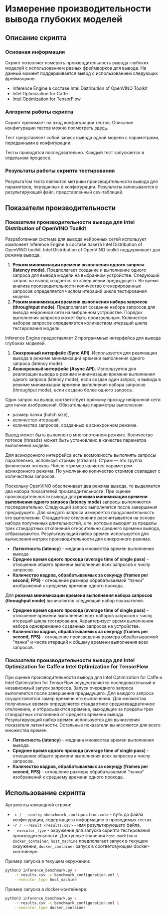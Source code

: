 # Измерение производительности вывода глубоких моделей

## Описание скрипта

### Основная информация

Скрипт позволяет измерять производительность вывода глубоких моделей
с использованием разных фреймворков для вывода. На данный момент поддерживается
вывод с использованием следующих фреймворков:

- Inference Engine в составе Intel Distribution of OpenVINO Toolkit
- Intel Optimization for Caffe
- Intel Optimization for TensorFlow

### Алгоритм работы скрипта

Скрипт принимает на вход конфигурации тестов. Описание конфигурации 
тестов можно посмотреть [здесь](../configs/README.md).

Тест представляет собой запуск вывода одной модели с параметрами,
переданными в конфигурации.

Тесты проводятся последовательно. Каждый тест запускается в отдельном процессе.

### Результаты работы скрипта тестирования

Результатом теста являются метрики производительности вывода для параметров,
переданных в конфигурации. Результаты записываются в результирующий файл,
представленный csv-таблицей.

## Показатели производительности

### Показатели производительности вывода для Intel Distribution of OpenVINO Toolkit

Разработанная система для вывода нейронных сетей использует компонент
Inference Engine в составе пакета Intel Distribution of OpenVINO toolkit.
Intel Distribution of OpenVINO toolkit поддерживает два режима вывода.

1. **Режим минимизации времени выполнения одного запроса (latency mode)**.
   Предполагает создание и выполнение одного запроса для вывода модели
   на выбранном устройстве. Следующий запрос на вывод создается
   по завершении предыдущего. Во время анализа производительности количество
   сгенерированных запросов определяется числом итераций цикла тестирования модели.
1. **Режим минимизации времени выполнения набора запросов (throughtput mode)**.
   Предполагает создание набора запросов для вывода нейронной сети на выбранном
   устройстве. Порядок выполнения запросов может быть произвольным. Количество
   наборов запросов определяется количеством итераций цикла тестирования модели.

Inference Engine предоставляет 2 программных интерфейса для вывода глубоких моделей.

1. **Синхронный интерфейс (Sync API)**. Используется для реализации вывода
   в режиме минимизации времени выполнения одного запроса (latency mode).
1. **Асинхронный интерфейс (Async API)**.  Используется для реализации вывода
   в режиме минимизации времени выполнения одного запроса (latency mode),
   если создан один запрос, и вывода в режиме минимизации времени выполнения
   набора запросов (throughput mode), если создано более одного запроса.

Один запрос на вывод соответствует прямому проходу нейронной сети для пачки изображений.
Обязательные параметры выполнения:

- размер пачки (batch size),
- количество итераций,
- количество запросов, созданных в асинхронном режиме.

Вывод может быть выполнен в многопоточном режиме. Количество потоков (threads)
может быть установлено в качестве параметра выполнения модели.

Для асинхронного интерфейса есть возможность выполнять запросы параллельно,
используя стримы (streams). Стрим — это группа физических потоков.
Число стримов является параметром асинхронного режима. По умолчанию
количество стримов совпадает с количеством запросов.

Поскольку OpenVINO обеспечивает два режима вывода, то выделяется
два набора показателей производительности. При оценке производительности
вывода для **режима минимизации времени выполнения одного запроса (latency mode)**
запросы выполняются последовательно. Следующий запрос выполняется после
завершения предыдущего. Для каждого запроса измеряется продолжительность
его выполнения. Стандартное отклонение рассчитывается на основе набора
полученных длительностей, а те, которые выходят за пределы трех стандартных
отклонений относительно среднего времени вывода, отбрасываются. Результирующий
набор времен используется для вычисления метрик производительности для синхронного режима.

- **Латентность (latency)** - медиана множества времен выполнения вывода.
- **Среднее время одного прохода (average time of single pass)** - отношение
  общего времени выполнения всех запросов к числу запросов.
- **Количество кадров, обрабатываемых за секунду (frames per second, FPS)** -
  отношение размера обрабатываемой “пачки” изображений к среднему времени
  одного прохода.

Для **режима минимизации времени выполнения набора запросов (throughput mode)**
вычисляется следующий набор показателей.

- **Среднее время одного прохода (average time of single pass)** -
  отношение времени выполнения всех наборов запросов к числу
  итераций цикла тестирования. Характеризует время выполнения набора
  одновременно созданных запросов на устройстве.
- **Количество кадров, обрабатываемых за секунду (frames per second, FPS)** -
  отношение произведения размера обрабатываемой "пачки" и числа итераций
  к общему времени выполнения всех запросов.

### Показатели производительности вывода для Intel Optimization for Caffe и Intel Optimization for TensorFlow

При оценке производительности вывода для Intel Optimization for Caffe
и Intel Optimization for TensorFlow осуществляется последовательный и независимый запуск запросов.
Запуск очередного запроса выполняется после завершения предыдущего.
Для каждого запроса осуществляется замер времени его выполнения.
Для множества полученных времен определяется стандартное среднеквадратичное
отклонение, и отбрасываются времена, выходящие за пределы трех стандартных
отклонений от среднего времени вывода. Результирующий набор времен
используется для вычисления показателя латентности. Остальные показатели
вычисляются для всего множества времен.

- **Латентность (latency)** - медиана множества времен выполнения вывода.
- **Среднее время одного прохода (average time of single pass)** - отношение
  общего времени выполнения всех запросов к числу запросов.
- **Количество кадров, обрабатываемых за секунду (frames per second, FPS)** -
  отношение размера обрабатываемой “пачки” изображений к среднему времени
  одного прохода.

## Использование скрипта

Аргументы командной строки:

- `-с / --config <benchmark_configuration.xml>` - путь до файла конфигурации,
  содержащего информацию о проводимых тестах.
- `-r / --result <results.csv>` - имя результирующего файла.
- `--executor_type` - окружение для запуска скрипта тестирования производительности.
  Доступные значения `host_machine` и `docker_container`, `host_machine`
  предполагает запуск в текущем окружении, `docker_container` запуск в соответсвующем
  docker-контейнере.

Пример запуска в текущем окружении:

```bash
python3 inference_benchmark.py \
    -r results.csv -c benchmark_configuration.xml \
    --executor_type host_machine
```

Пример запуска в docker-контейнере:

```bash
python3 inference_benchmark.py \
    -r results.csv -c benchmark_configuration.xml \
    --executor_type docker_container
```
